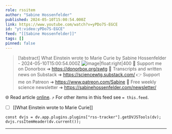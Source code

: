 ```yaml
---
role: rssitem
author: "Sabine Hossenfelder"
published: 2024-05-10T15:00:54.000Z
link: https://www.youtube.com/watch?v=yPDo7S-EGCE
id: "yt:video:yPDo7S-EGCE"
feed: "[[Sabine Hossenfelder]]"
tags: []
pinned: false
---
```


> [!abstract] What Einstein wrote to Marie Curie by Sabine Hossenfelder - 2024-05-10T15:00:54.000Z
> ![image|float:right|400](https://i2.ytimg.com/vi/yPDo7S-EGCE/hqdefault.jpg) 💌 Support me on Donorbox ➜ https://donorbox.org/swtg 📝 Transcripts and written news on Substack ➜ https://sciencewtg.substack.com/ 👉 Support me on Patreon ➜ https://www.patreon.com/Sabine 📩 Free weekly science newsletter ➜ https://sabinehossenfelder.com/newsletter/

🌐 Read article [online](https://www.youtube.com/watch?v=yPDo7S-EGCE). ⤴ For other items in this feed see `= this.feed`.

- [ ] [[What Einstein wrote to Marie Curie]]

~~~dataviewjs
const dvjs = dv.app.plugins.plugins["rss-tracker"].getDVJSTools(dv);
dvjs.rssItemHeader(dv.current());
~~~

- - -
